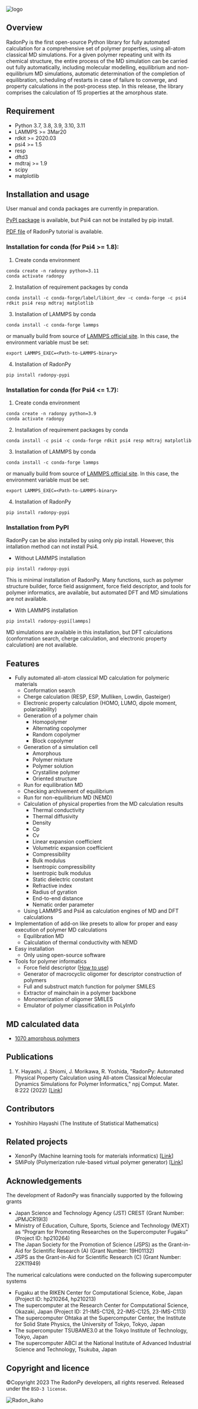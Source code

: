 ![logo](https://user-images.githubusercontent.com/83273612/160471242-40d7d7f1-d2cd-4658-b4e1-75f5e608665d.png)

## Overview
RadonPy is the first open-source Python library for fully automated calculation for a comprehensive set of polymer properties, using all-atom classical MD simulations. For a given polymer repeating unit with its chemical structure, the entire process of the MD simulation can be carried out fully automatically, including molecular modelling, equilibrium and non-equilibrium MD simulations, automatic determination of the completion of equilibration, scheduling of restarts in case of failure to converge, and property calculations in the post-process step. In this release, the library comprises the calculation of 15 properties at the amorphous state.

## Requirement
- Python 3.7, 3.8, 3.9, 3.10, 3.11
- LAMMPS >= 3Mar20
- rdkit >= 2020.03
- psi4 >= 1.5
- resp
- dftd3
- mdtraj >= 1.9
- scipy
- matplotlib

## Installation and usage
User manual and conda packages are currently in preparation.

[PyPI package](https://pypi.org/project/radonpy-pypi/) is available, but Psi4 can not be installed by pip install.

[PDF file](https://github.com/RadonPy/RadonPy/blob/develop/docs/RadonPy_tutorial_20220331.pdf) of RadonPy tutorial is available.

### Installation for conda (for Psi4 >= 1.8):
1. Create conda environment
```
conda create -n radonpy python=3.11
conda activate radonpy
```

2. Installation of requirement packages by conda
```
conda install -c conda-forge/label/libint_dev -c conda-forge -c psi4 rdkit psi4 resp mdtraj matplotlib
```

3. Installation of LAMMPS by conda
```
conda install -c conda-forge lammps
```

or manually build from source of [LAMMPS official site](https://www.lammps.org/).
In this case, the environment variable must be set:
```
export LAMMPS_EXEC=<Path-to-LAMMPS-binary>
```

4. Installation of RadonPy
```
pip install radonpy-pypi
```

### Installation for conda (for Psi4 <= 1.7):
1. Create conda environment
```
conda create -n radonpy python=3.9
conda activate radonpy
```

2. Installation of requirement packages by conda
```
conda install -c psi4 -c conda-forge rdkit psi4 resp mdtraj matplotlib
```

3. Installation of LAMMPS by conda
```
conda install -c conda-forge lammps
```

or manually build from source of [LAMMPS official site](https://www.lammps.org/).
In this case, the environment variable must be set:
```
export LAMMPS_EXEC=<Path-to-LAMMPS-binary>
```

4. Installation of RadonPy
```
pip install radonpy-pypi
```

### Installation from PyPI
RadonPy can be also installed by using only pip install. However, this intallation method can not install Psi4.

- Without LAMMPS installation
```
pip install radonpy-pypi
```
This is minimal installation of RadonPy. Many functions, such as polymer structure builder, force field assignment, force field descriptor, 
and tools for polymer informatics, are available, but automated DFT and MD simulations are not available.

- With LAMMPS installation
```
pip install radonpy-pypi[lammps]
```
MD simulations are available in this installation, but DFT calculations (conformation search, cherge calculation, and electronic property calculation) are not available.


## Features
- Fully automated all-atom classical MD calculation for polymeric materials
	- Conformation search
	- Cherge calculation (RESP, ESP, Mulliken, Lowdin, Gasteiger)
	- Electronic property calculation (HOMO, LUMO, dipole moment, polarizability)
	- Generation of a polymer chain
		- Homopolymer
		- Alternating copolymer
		- Random copolymer
		- Block copolymer
	- Generation of a simulation cell
		- Amorphous
		- Polymer mixture
		- Polymer solution
		- Crystalline polymer
		- Oriented structure
	- Run for equilibration MD
	- Checking archivement of equilibrium
	- Run for non-equilibrium MD (NEMD)
	- Calculation of physical properties from the MD calculation results
		- Thermal conductivity
		- Thermal diffusivity
		- Density
		- Cp
		- Cv
		- Linear expansion coefficient
		- Volumetric expansion coefficient
		- Compressibility
		- Bulk modulus
		- Isentropic compressibility
		- Isentropic bulk modulus
		- Static dielectric constant
		- Refractive index
		- Radius of gyration
		- End-to-end distance
		- Nematic order parameter
	- Using LAMMPS and Psi4 as calculation engines of MD and DFT calculations
- Implementation of add-on like presets to allow for proper and easy execution of polymer MD calculations
	- Equilibration MD
	- Calculation of thermal conductivity with NEMD
- Easy installation
    - Only using open-source software
- Tools for polymer informatics
	- Force field descriptor ([How to use](https://github.com/RadonPy/RadonPy/blob/develop/docs/FF-Descriptor_man.pdf))
	- Generator of macrocyclic oligomer for descriptor construction of polymers
	- Full and substruct match function for polymer SMILES
	- Extractor of mainchain in a polymer backbone
	- Monomerization of oligomer SMILES
	- Emulator of polymer classification in PoLyInfo

## MD calculated data
- [1070 amorphous polymers](https://github.com/RadonPy/RadonPy/blob/develop/data/PI1070.csv)

## Publications
1. Y. Hayashi, J. Shiomi, J. Morikawa, R. Yoshida, "RadonPy: Automated Physical Property Calculation using All-atom Classical Molecular Dynamics Simulations for Polymer Informatics," npj Comput. Mater. 8:222 (2022) \[[Link](https://www.nature.com/articles/s41524-022-00906-4)\]

## Contributors
- Yoshihiro Hayashi (The Institute of Statistical Mathematics)

## Related projects
- XenonPy (Machine learning tools for materials informatics) \[[Link](https://github.com/yoshida-lab/XenonPy)\]
- SMiPoly (Polymerization rule-based virtual polymer generator) \[[Link](https://github.com/PEJpOhno/SMiPoly)\]

## Acknowledgements
The development of RadonPy was financially supported by the following grants
- Japan Science and Technology Agency (JST) CREST (Grant Number: JPMJCR19I3)
- Ministry of Education, Culture, Sports, Science and Technology (MEXT) as “Program for Promoting Researches on the Supercomputer Fugaku” (Project ID: hp210264)
- The Japan Society for the Promotion of Science (JSPS) as the Grant-in-Aid for Scientific Research (A) (Grant Number: 19H01132)
- JSPS as the Grant-in-Aid for Scientific Research (C) (Grant Number: 22K11949)
 
The numerical calculations were conducted on the following supercomputer systems
- Fugaku at the RIKEN Center for Computational Science, Kobe, Japan (Project ID: hp210264, hp210213)
- The supercomputer at the Research Center for Computational Science, Okazaki, Japan (Project ID: 21-IMS-C126, 22-IMS-C125, 23-IMS-C113)
- The supercomputer Ohtaka at the Supercomputer Center, the Institute for Solid State Physics, the University of Tokyo, Tokyo, Japan
- The supercomputer TSUBAME3.0 at the Tokyo Institute of Technology, Tokyo, Japan
- The supercomputer ABCI at the National Institute of Advanced Industrial Science and Technology, Tsukuba, Japan


## Copyright and licence
©Copyright 2023 The RadonPy developers, all rights reserved.
Released under the `BSD-3 license`.


![Radon_ikaho](https://user-images.githubusercontent.com/83273612/158885745-224f6e7a-4b1d-46f4-b5c6-80455827c904.png)

